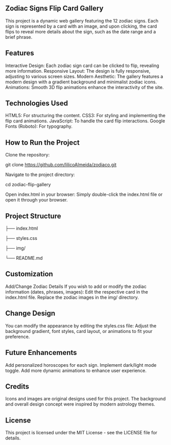 ## Zodiac Signs Flip Card Gallery
This project is a dynamic web gallery featuring the 12 zodiac signs. Each sign is represented by a card with an image, and upon clicking, the card flips to reveal more details about the sign, such as the date range and a brief phrase.

## Features
Interactive Design: Each zodiac sign card can be clicked to flip, revealing more information.
Responsive Layout: The design is fully responsive, adjusting to various screen sizes.
Modern Aesthetic: The gallery features a modern design with a gradient background and minimalist zodiac icons.
Animations: Smooth 3D flip animations enhance the interactivity of the site.

## Technologies Used
HTML5: For structuring the content.
CSS3: For styling and implementing the flip card animations.
JavaScript: To handle the card flip interactions.
Google Fonts (Roboto): For typography.

## How to Run the Project
Clone the repository:

git clone https://github.com/lilicoAlmeida/zodiaco.git

Navigate to the project directory:

cd zodiac-flip-gallery

Open index.html in your browser: Simply double-click the index.html file or open it through your browser.

## Project Structure

├── index.html     

├── styles.css    

├── img/        

└── README.md        

## Customization

Add/Change Zodiac Details
If you wish to add or modify the zodiac information (dates, phrases, images):
Edit the respective card in the index.html file.
Replace the zodiac images in the img/ directory.

## Change Design
You can modify the appearance by editing the styles.css file:
Adjust the background gradient, font styles, card layout, or animations to fit your preference.

## Future Enhancements
Add personalized horoscopes for each sign.
Implement dark/light mode toggle.
Add more dynamic animations to enhance user experience.

## Credits
Icons and images are original designs used for this project. The background and overall design concept were inspired by modern astrology themes.

## License
This project is licensed under the MIT License - see the LICENSE file for details.
